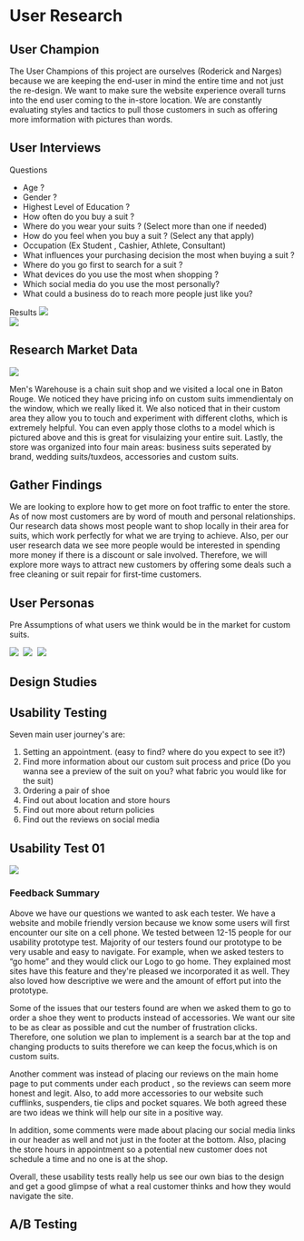 # User Research

## User Champion
The User Champions of this project are ourselves (Roderick and Narges) because we are keeping the end-user in mind the entire time and not just the re-design. We want to make sure the website experience overall turns into the end user coming to the in-store location. We are constantly evaluating styles and tactics to pull those customers in such as offering more imformation with pictures than words.

## User Interviews
Questions 

* Age ?
* Gender ?
* Highest Level of Education ?
* How often do you buy a suit ?
* Where do you wear your suits ? (Select more than one if needed)
* How do you feel when you buy a suit ? (Select any that apply)
* Occupation (Ex Student , Cashier, Athlete, Consultant)
* What influences your purchasing decision the most when buying a suit ?
* Where do you go first to search for a suit ?
* What devices do you use the most when shopping ?
* Which social media do you use the most personally? 
* What could a business do to reach more people just like you?

Results
 <kbd>
   <img src="Images/Survey_Results01.jpg">
 </kbd>
<br/>
 <kbd>
   <img src="Images/Survey_Results02.jpg">
 </kbd>


## Research Market Data
 <kbd>
   <img src="Images/MensWarehouseCollage.png">
 </kbd>

Men's Warehouse is a chain suit shop and we visited a local one in Baton Rouge. We noticed they have pricing info on custom suits immendientaly on the window, which we really liked it. We also noticed that in their custom area they allow you to touch and experiment with different cloths, which is extremely helpful. You can even apply those cloths to a model which is pictured above and this is great for visulaizing your entire suit. Lastly, the store was organized into four main areas: business suits seperated by brand, wedding suits/tuxdeos, accessories and custom suits.

## Gather Findings

We are looking to explore how to get more on foot traffic to enter the store. As of now most customers are by word of mouth and personal relationships. Our research data shows most people want to shop locally in their area for suits, which work perfectly for what we are trying to achieve. Also, per our user research data we see more people would be interested in spending more money if there is a discount or sale involved. Therefore, we will explore more ways to attract new customers by offering some deals such a free cleaning or suit repair for first-time customers. 

## User Personas

Pre Assumptions of what users we think would be in the market for custom suits. 

  <kbd>
   <img src="Images/user-Personas-R&N.png">
 </kbd>
   <kbd>
   <img src="Images/user-Personas-R&N2.png">
 </kbd>
   <kbd>
   <img src="Images/user-Personas-R&N3.png">
 </kbd>
 
## Design Studies

## Usability Testing

Seven main user journey's are: 
1. Setting an appointment. (easy to find? where do you expect to see it?)
2. Find more information about our custom suit process and price (Do you wanna see a preview of the suit on you? what fabric you would like for the suit)
3. Ordering a pair of shoe
4. Find out about location and store hours
5. Find out more about return policies
6. Find out the reviews on social media 
## Usability Test 01
  
<kbd>
   <img src="Images/UsabilityTest1.jpg">
 </kbd>
 
### Feedback Summary
Above we have our questions we wanted to ask each tester. We have a website and mobile friendly version because we know some users will first encounter our site on a cell phone. We tested between 12-15 people for our usability prototype test.  Majority of our testers found our prototype to be very usable and easy to navigate. For example, when we asked testers to “go home” and they would click our Logo to go home. They explained most sites have this feature and they're pleased we incorporated it as well. They also loved how descriptive we were and the amount of effort put into the prototype.
 
 Some of the issues that our testers found are when we asked them to go to order a shoe they went to products instead of accessories. We want our site to be as clear as possible and cut the number of frustration clicks. Therefore, one solution we plan to implement is a search bar at the top and changing products to suits therefore we can keep the focus,which is on custom suits.
 
 Another comment was instead of placing our reviews on the main home page to put comments under each product , so the reviews can seem more honest and legit. Also, to add more accessories to our website such cufflinks, suspenders, tie clips and pocket squares. We both agreed these are two ideas we think will help our site in a positive way. 

In addition, some comments were made about placing our social media links in our header as well and not just in the footer at the bottom. Also, placing the store hours in appointment so a potential new customer does not schedule a time and no one is at the shop. 

Overall, these usability tests really help us see our own bias to the design and get a good glimpse of what a real customer thinks and how they would navigate the site.
## A/B Testing
